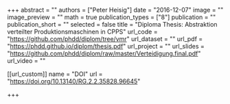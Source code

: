 +++
abstract = ""
authors = ["Peter Heisig"]
date = "2016-12-07"
image = ""
image_preview = ""
math = true
publication_types = ["8"]
publication = ""
publication_short = ""
selected = false
title = "Diploma Thesis: Abstraktion verteilter Produktionsmaschinen in CPPS"
url_code = "https://github.com/phdd/diplom/tree/vmr"
url_dataset = ""
url_pdf = "https://phdd.github.io/diplom/thesis.pdf"
url_project = ""
url_slides = "https://github.com/phdd/diplom/raw/master/Verteidigung.final.pdf"
url_video = ""

[[url_custom]]
name = "DOI"
url = "https://doi.org/10.13140/RG.2.2.35828.96645"

+++
